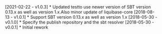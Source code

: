 [2021-02-22 - v1.0.3]
    * Updated testto use newer version of SBT version 0.13.x as well as version 1.x.Also minor update of liquibase-core
[2018-08-13 - v1.0.1]
    * Support SBT version 0.13.x as well as version 1.x
[2018-05-30 - v0.1.0]
    * Specify the publish repository and the sbt resolver
[2018-05-30 - v0.0.1]
    * Initial rework
